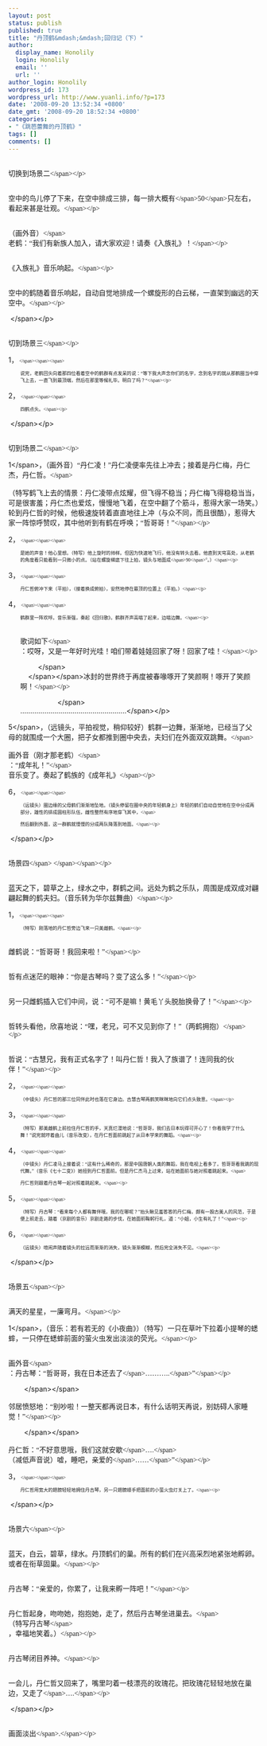 ```yaml
---
layout: post
status: publish
published: true
title: "丹顶鹤&mdash;&mdash;回归记（下）"
author:
  display_name: Honolily
  login: Honolily
  email: ''
  url: ''
author_login: Honolily
wordpress_id: 173
wordpress_url: http://www.yuanli.info/?p=173
date: '2008-09-20 13:52:34 +0800'
date_gmt: '2008-09-20 18:52:34 +0800'
categories:
- "《跳芭蕾舞的丹顶鹤》"
tags: []
comments: []
---
```

<p CLASS="MsoNormal"><span STYLE="FONT-FAMILY: 宋体; mso-ascii-font-family: 'Times New Roman'; mso-hansi-font-family: 'Times New Roman'"><br />
切换到场景二<&#47;span><&#47;p></p>
<p CLASS="MsoNormal"><span STYLE="FONT-FAMILY: 宋体; mso-ascii-font-family: 'Times New Roman'; mso-hansi-font-family: 'Times New Roman'"><br />
空中的鸟儿停了下来，在空中排成三排，每一排大概有<&#47;span><span LANG="EN-US" XML:LANG="EN-US">50<&#47;span><span STYLE="FONT-FAMILY: 宋体; mso-ascii-font-family: 'Times New Roman'; mso-hansi-font-family: 'Times New Roman'">只左右，看起来甚是壮观。<&#47;span><&#47;p></p>
<p CLASS="MsoNormal"><span STYLE="FONT-FAMILY: 宋体; mso-ascii-font-family: 'Times New Roman'; mso-hansi-font-family: 'Times New Roman'"><br />
（画外音）<&#47;span> <span STYLE="FONT-FAMILY: 宋体; mso-ascii-font-family: 'Times New Roman'; mso-hansi-font-family: 'Times New Roman'"><br />
老鹤：&ldquo;我们有新族人加入，请大家欢迎！请奏《入族礼》！<&#47;span><&#47;p></p>
<p CLASS="MsoNormal"><span STYLE="FONT-FAMILY: 宋体; mso-ascii-font-family: 'Times New Roman'; mso-hansi-font-family: 'Times New Roman'"><br />
《入族礼》音乐响起。<&#47;span><&#47;p></p>
<p CLASS="MsoNormal"><span STYLE="FONT-FAMILY: 宋体; mso-ascii-font-family: 'Times New Roman'; mso-hansi-font-family: 'Times New Roman'"><br />
空中的鹤随着音乐响起，自动自觉地排成一个螺旋形的白云梯，一直架到幽远的天空中。<&#47;span><&#47;p></p>
<p CLASS="MsoNormal"><span LANG="EN-US" XML:LANG="EN-US"></p>
<p>&nbsp;<wbr><&#47;span><&#47;p></p>
<p CLASS="MsoNormal"><span STYLE="FONT-FAMILY: 宋体; mso-ascii-font-family: 'Times New Roman'; mso-hansi-font-family: 'Times New Roman'"><br />
切到场景三<&#47;span><&#47;p></p>
<p CLASS="MsoNormal" STYLE="MARGIN-LEFT: 18pt; TEXT-INDENT: -18pt; mso-list: l0 level1 lfo1; tab-stops: list 18.0pt">
<span LANG="EN-US" STYLE="mso-fareast-font-family: 'Times New Roman'" XML:LANG="EN-US"><span STYLE="mso-list: Ignore">1，<span STYLE="FONT: 7pt 'Times New Roman'">&nbsp;<wbr><&#47;span><&#47;span><&#47;span><br />
<span STYLE="FONT-FAMILY: 宋体; mso-ascii-font-family: 'Times New Roman'; mso-hansi-font-family: 'Times New Roman'"><br />
说完，老鹤回头向着那四位看着空中的鹤群有点发呆的说：&ldquo;等下我大声念你们的名字，念到名字的就从那鹤圈当中穿飞上去，一直飞到最顶端，然后在那里等候礼毕。明白了吗？&ldquo;<&#47;span><&#47;p></p>
<p CLASS="MsoNormal" STYLE="MARGIN-LEFT: 18pt; TEXT-INDENT: -18pt; mso-list: l0 level1 lfo1; tab-stops: list 18.0pt">
<span LANG="EN-US" STYLE="mso-fareast-font-family: 'Times New Roman'" XML:LANG="EN-US"><span STYLE="mso-list: Ignore">2，<span STYLE="FONT: 7pt 'Times New Roman'">&nbsp;<wbr><&#47;span><&#47;span><&#47;span><br />
<span STYLE="FONT-FAMILY: 宋体; mso-ascii-font-family: 'Times New Roman'; mso-hansi-font-family: 'Times New Roman'"><br />
四鹤点头。<&#47;span><&#47;p></p>
<p CLASS="MsoNormal"><span LANG="EN-US" XML:LANG="EN-US">&nbsp;<wbr><&#47;span><&#47;p></p>
<p CLASS="MsoNormal"><span STYLE="FONT-FAMILY: 宋体; mso-ascii-font-family: 'Times New Roman'; mso-hansi-font-family: 'Times New Roman'"><br />
切到场景二<&#47;span><&#47;p></p>
<p CLASS="MsoNormal"><span LANG="EN-US" XML:LANG="EN-US">1<&#47;span><span STYLE="FONT-FAMILY: 宋体; mso-ascii-font-family: 'Times New Roman'; mso-hansi-font-family: 'Times New Roman'">，（画外音）&ldquo;丹仁凌！&rdquo;丹仁凌便率先往上冲去；接着是丹仁梅，丹仁杰，丹仁哲。<&#47;span><br />
<span STYLE="FONT-FAMILY: 宋体; mso-ascii-font-family: 'Times New Roman'; mso-hansi-font-family: 'Times New Roman'"><br />
（特写鹤飞上去的情景：丹仁凌带点炫耀，但飞得不稳当；丹仁梅飞得稳稳当当，可是很害羞；丹仁杰也爱炫，慢慢地飞着，在空中翻了个筋斗，惹得大家一场笑。）轮到丹仁哲的时候，他极速旋转着直直地往上冲（与众不同，而且很酷），惹得大家一阵惊呼赞叹，其中他听到有鹤在呼唤；&ldquo;哲哥哥！&rdquo;<&#47;span><&#47;p></p>
<p CLASS="MsoNormal" STYLE="MARGIN-LEFT: 18pt; TEXT-INDENT: -18pt; mso-list: l2 level1 lfo2; tab-stops: list 18.0pt">
<span LANG="EN-US" STYLE="mso-fareast-font-family: 'Times New Roman'" XML:LANG="EN-US"><span STYLE="mso-list: Ignore">2，<span STYLE="FONT: 7pt 'Times New Roman'">&nbsp;<wbr><&#47;span><&#47;span><&#47;span><br />
<span STYLE="FONT-FAMILY: 宋体; mso-ascii-font-family: 'Times New Roman'; mso-hansi-font-family: 'Times New Roman'"><br />
是她的声音！他心里想。（特写）他上旋时的帅样。但因为快速地飞行，他没有转头去看。他直到天穹高处，从老鹤的角度看只能看到一只微小的点。（站在螺旋梯底下往上拍，镜头与地面成<&#47;span><span LANG="EN-US" XML:LANG="EN-US">90<&#47;span><span STYLE="FONT-FAMILY: 宋体; mso-ascii-font-family: 'Times New Roman'; mso-hansi-font-family: 'Times New Roman'">&deg;。）<&#47;span><&#47;p></p>
<p CLASS="MsoNormal" STYLE="MARGIN-LEFT: 18pt; TEXT-INDENT: -18pt; mso-list: l2 level1 lfo2; tab-stops: list 18.0pt">
<span LANG="EN-US" STYLE="mso-fareast-font-family: 'Times New Roman'" XML:LANG="EN-US"><span STYLE="mso-list: Ignore">3，<span STYLE="FONT: 7pt 'Times New Roman'">&nbsp;<wbr><&#47;span><&#47;span><&#47;span><br />
<span STYLE="FONT-FAMILY: 宋体; mso-ascii-font-family: 'Times New Roman'; mso-hansi-font-family: 'Times New Roman'"><br />
丹仁哲俯冲下来（平拍），（接着换成俯拍），安然地停在最顶的位置上（平拍。）<&#47;span><&#47;p></p>
<p CLASS="MsoNormal" STYLE="MARGIN-LEFT: 18pt; TEXT-INDENT: -18pt; mso-list: l2 level1 lfo2; tab-stops: list 18.0pt">
<span LANG="EN-US" STYLE="mso-fareast-font-family: 'Times New Roman'" XML:LANG="EN-US"><span STYLE="mso-list: Ignore">4，<span STYLE="FONT: 7pt 'Times New Roman'">&nbsp;<wbr><&#47;span><&#47;span><&#47;span><br />
<span STYLE="FONT-FAMILY: 宋体; mso-ascii-font-family: 'Times New Roman'; mso-hansi-font-family: 'Times New Roman'"><br />
鹤群里一阵欢呼。音乐渐强，奏起《回归歌》。鹤群齐声高唱了起来，边唱边舞。<&#47;span><&#47;p></p>
<p CLASS="MsoNormal" STYLE="MARGIN-LEFT: 18pt"><span STYLE="FONT-FAMILY: 宋体; mso-ascii-font-family: 'Times New Roman'; mso-hansi-font-family: 'Times New Roman'"><br />
歌词如下<&#47;span> <span STYLE="FONT-FAMILY: 宋体; mso-ascii-font-family: 'Times New Roman'; mso-hansi-font-family: 'Times New Roman'"><br />
：哎呀，又是一年好时光哇！咱们带着娃娃回家了呀！回家了哇！<&#47;span><&#47;p></p>
<p CLASS="MsoNormal" STYLE="MARGIN-LEFT: 18pt"><span LANG="EN-US" XML:LANG="EN-US"><span STYLE="mso-spacerun: yes">&nbsp;<wbr>&nbsp;<wbr>&nbsp;<wbr>&nbsp;<wbr>&nbsp;<wbr>&nbsp;<wbr>&nbsp;<wbr>&nbsp;<wbr>&nbsp;<wbr><&#47;span><br />
<span STYLE="mso-spacerun: yes">&nbsp;<wbr>&nbsp;<wbr>&nbsp;<wbr>&nbsp;<wbr><&#47;span><&#47;span><span STYLE="FONT-FAMILY: 宋体; mso-ascii-font-family: 'Times New Roman'; mso-hansi-font-family: 'Times New Roman'">冰封的世界终于再度被春喙啄开了笑颜啊！啄开了笑颜啊！<&#47;span><&#47;p></p>
<p CLASS="MsoNormal" STYLE="MARGIN-LEFT: 18pt"><span LANG="EN-US" XML:LANG="EN-US"><span STYLE="mso-spacerun: yes">&nbsp;<wbr>&nbsp;<wbr>&nbsp;<wbr>&nbsp;<wbr>&nbsp;<wbr>&nbsp;<wbr>&nbsp;<wbr>&nbsp;<wbr>&nbsp;<wbr>&nbsp;<wbr>&nbsp;<wbr>&nbsp;<wbr>&nbsp;<wbr>&nbsp;<wbr>&nbsp;<wbr>&nbsp;<wbr>&nbsp;<wbr>&nbsp;<wbr>&nbsp;<wbr><&#47;span><br />
&hellip;&hellip;&hellip;&hellip;&hellip;&hellip;&hellip;&hellip;&hellip;&hellip;&hellip;&hellip;&hellip;&hellip;&hellip;&hellip;&hellip;..<&#47;span><&#47;p></p>
<p CLASS="MsoNormal"><span LANG="EN-US" XML:LANG="EN-US">5<&#47;span><span STYLE="FONT-FAMILY: 宋体; mso-ascii-font-family: 'Times New Roman'; mso-hansi-font-family: 'Times New Roman'">，（远镜头，平拍视觉，稍仰较好）鹤群一边舞，渐渐地，已经当了父母的就围成一个大圈，把子女都推到圈中央去，夫妇们在外面双双跳舞。<&#47;span><br />
<span STYLE="FONT-FAMILY: 宋体; mso-ascii-font-family: 'Times New Roman'; mso-hansi-font-family: 'Times New Roman'"><br />
画外音（刚才那老鹤）<&#47;span> <span STYLE="FONT-FAMILY: 宋体; mso-ascii-font-family: 'Times New Roman'; mso-hansi-font-family: 'Times New Roman'"><br />
：&ldquo;成年礼！&rdquo;<&#47;span> <span STYLE="FONT-FAMILY: 宋体; mso-ascii-font-family: 'Times New Roman'; mso-hansi-font-family: 'Times New Roman'"><br />
音乐变了。奏起了鹤族的《成年礼》<&#47;span><&#47;p></p>
<p CLASS="MsoNormal" STYLE="MARGIN-LEFT: 18pt; TEXT-INDENT: -18pt; mso-list: l3 level1 lfo3; tab-stops: list 18.0pt">
<span LANG="EN-US" STYLE="mso-fareast-font-family: 'Times New Roman'" XML:LANG="EN-US"><span STYLE="mso-list: Ignore">6，<span STYLE="FONT: 7pt 'Times New Roman'">&nbsp;<wbr><&#47;span><&#47;span><&#47;span><br />
<span STYLE="FONT-FAMILY: 宋体; mso-ascii-font-family: 'Times New Roman'; mso-hansi-font-family: 'Times New Roman'"><br />
（远镜头）圈边缘的父母鹤们渐渐地坠地。（镜头停留在圈中央的年轻鹤身上）年轻的鹤们自动自觉地在空中分成两部分，雄性的排成圆柱形队伍，雌性整然有序地穿飞其中，<&#47;span><br />
<span STYLE="FONT-FAMILY: 宋体; mso-ascii-font-family: 'Times New Roman'; mso-hansi-font-family: 'Times New Roman'"><br />
然后翻到外面，这一群鹤就慢慢的分成两队降落到地面。<&#47;span><&#47;p></p>
<p CLASS="MsoNormal"><span LANG="EN-US" XML:LANG="EN-US">&nbsp;<wbr><&#47;span><&#47;p></p>
<p CLASS="MsoNormal"><span STYLE="FONT-FAMILY: 宋体; mso-ascii-font-family: 'Times New Roman'; mso-hansi-font-family: 'Times New Roman'"><br />
场景四<&#47;span><span LANG="EN-US" XML:LANG="EN-US"><span STYLE="mso-spacerun: yes">&nbsp;<wbr><&#47;span><&#47;span><&#47;p></p>
<p CLASS="MsoNormal"><span STYLE="FONT-FAMILY: 宋体; mso-ascii-font-family: 'Times New Roman'; mso-hansi-font-family: 'Times New Roman'"><br />
蓝天之下，碧草之上，绿水之中，群鹤之间。远处为鹤之乐队，周围是成双成对翩翩起舞的鹤夫妇。（音乐转为华尔兹舞曲）<&#47;span><&#47;p></p>
<p CLASS="MsoNormal" STYLE="MARGIN-LEFT: 18pt; TEXT-INDENT: -18pt; mso-list: l1 level1 lfo4; tab-stops: list 18.0pt">
<span LANG="EN-US" STYLE="mso-fareast-font-family: 'Times New Roman'" XML:LANG="EN-US"><span STYLE="mso-list: Ignore">1，<span STYLE="FONT: 7pt 'Times New Roman'">&nbsp;<wbr><&#47;span><&#47;span><&#47;span><br />
<span STYLE="FONT-FAMILY: 宋体; mso-ascii-font-family: 'Times New Roman'; mso-hansi-font-family: 'Times New Roman'"><br />
（特写）刚落地的丹仁哲旁边飞来一只美雌鹤。<&#47;span><&#47;p></p>
<p CLASS="MsoNormal" STYLE="TEXT-INDENT: 21pt; mso-char-indent-count: 2.0"><span STYLE="FONT-FAMILY: 宋体; mso-ascii-font-family: 'Times New Roman'; mso-hansi-font-family: 'Times New Roman'"><br />
雌鹤说：&ldquo;哲哥哥！我回来啦！&rdquo;<&#47;span><&#47;p></p>
<p CLASS="MsoNormal" STYLE="TEXT-INDENT: 21.75pt"><span STYLE="FONT-FAMILY: 宋体; mso-ascii-font-family: 'Times New Roman'; mso-hansi-font-family: 'Times New Roman'"><br />
哲有点迷茫的眼神：&ldquo;你是古琴吗？变了这么多！&rdquo;<&#47;span><&#47;p></p>
<p CLASS="MsoNormal" STYLE="TEXT-INDENT: 21pt; mso-char-indent-count: 2.0"><span STYLE="FONT-FAMILY: 宋体; mso-ascii-font-family: 'Times New Roman'; mso-hansi-font-family: 'Times New Roman'"><br />
另一只雌鹤插入它们中间，说：&ldquo;可不是嘛！黄毛丫头脱胎换骨了！&rdquo;<&#47;span><&#47;p></p>
<p CLASS="MsoNormal" STYLE="TEXT-INDENT: 21pt; mso-char-indent-count: 2.0"><span STYLE="FONT-FAMILY: 宋体; mso-ascii-font-family: 'Times New Roman'; mso-hansi-font-family: 'Times New Roman'"><br />
哲转头看他，欣喜地说：&ldquo;嘿，老兄，可不又见到你了！&rdquo;（两鹤拥抱）<&#47;span><&#47;p></p>
<p CLASS="MsoNormal" STYLE="TEXT-INDENT: 21.75pt"><span STYLE="FONT-FAMILY: 宋体; mso-ascii-font-family: 'Times New Roman'; mso-hansi-font-family: 'Times New Roman'"><br />
哲说：&ldquo;古慧兄，我有正式名字了！叫丹仁哲！我入了族谱了！连同我的伙伴！&rdquo;<&#47;span><&#47;p></p>
<p CLASS="MsoNormal" STYLE="MARGIN-LEFT: 18pt; TEXT-INDENT: -18pt; mso-list: l1 level1 lfo4; tab-stops: list 18.0pt">
<span LANG="EN-US" STYLE="mso-fareast-font-family: 'Times New Roman'" XML:LANG="EN-US"><span STYLE="mso-list: Ignore">2，<span STYLE="FONT: 7pt 'Times New Roman'">&nbsp;<wbr><&#47;span><&#47;span><&#47;span><br />
<span STYLE="FONT-FAMILY: 宋体; mso-ascii-font-family: 'Times New Roman'; mso-hansi-font-family: 'Times New Roman'"><br />
（中镜头）丹仁哲的那三位同伴此时也落在它身边。古慧古琴两鹤笑眯眯地向它们点头致意。<&#47;span><&#47;p></p>
<p CLASS="MsoNormal" STYLE="MARGIN-LEFT: 18pt; TEXT-INDENT: -18pt; mso-list: l1 level1 lfo4; tab-stops: list 18.0pt">
<span LANG="EN-US" STYLE="mso-fareast-font-family: 'Times New Roman'" XML:LANG="EN-US"><span STYLE="mso-list: Ignore">3，<span STYLE="FONT: 7pt 'Times New Roman'">&nbsp;<wbr><&#47;span><&#47;span><&#47;span><br />
<span STYLE="FONT-FAMILY: 宋体; mso-ascii-font-family: 'Times New Roman'; mso-hansi-font-family: 'Times New Roman'"><br />
（特写）那美雌鹤上前拉住丹仁哲的手，天真烂漫地说：&ldquo;哲哥哥，我们去日本玩得可开心了！你看我学了什么舞！&rdquo;说完就哼着曲儿（音乐改变），在丹仁哲面前跳起了从日本学来的舞蹈。<&#47;span><&#47;p></p>
<p CLASS="MsoNormal" STYLE="MARGIN-LEFT: 18pt; TEXT-INDENT: -18pt; mso-list: l1 level1 lfo4; tab-stops: list 18.0pt">
<span LANG="EN-US" STYLE="mso-fareast-font-family: 'Times New Roman'" XML:LANG="EN-US"><span STYLE="mso-list: Ignore">4，<span STYLE="FONT: 7pt 'Times New Roman'">&nbsp;<wbr><&#47;span><&#47;span><&#47;span><br />
<span STYLE="FONT-FAMILY: 宋体; mso-ascii-font-family: 'Times New Roman'; mso-hansi-font-family: 'Times New Roman'"><br />
（中镜头）丹仁凌马上接着说：&ldquo;这有什么稀奇的，那是中国唐朝人类的舞蹈，我在电视上看多了。哲哥哥看我跳的现代舞。&rdquo;（音乐《七十二变》）她扭到丹仁哲面前。但是丹仁杰马上过来，站在她面前与她对照着跳起来。<&#47;span><br />
<span STYLE="FONT-FAMILY: 宋体; mso-ascii-font-family: 'Times New Roman'; mso-hansi-font-family: 'Times New Roman'"><br />
丹仁哲则跟着丹古琴一起对照着跳起来。<&#47;span><&#47;p></p>
<p CLASS="MsoNormal" STYLE="MARGIN-LEFT: 18pt; TEXT-INDENT: -18pt; mso-list: l1 level1 lfo4; tab-stops: list 18.0pt">
<span LANG="EN-US" STYLE="mso-fareast-font-family: 'Times New Roman'" XML:LANG="EN-US"><span STYLE="mso-list: Ignore">5，<span STYLE="FONT: 7pt 'Times New Roman'">&nbsp;<wbr><&#47;span><&#47;span><&#47;span><br />
<span STYLE="FONT-FAMILY: 宋体; mso-ascii-font-family: 'Times New Roman'; mso-hansi-font-family: 'Times New Roman'"><br />
（特写）丹古琴：&ldquo;看来每个人都有舞伴哦，我的在哪呢？&rdquo;抬头瞅见羞答答的丹仁梅，颇有一股古美人的风范，于是便上前走去，踏着（京剧的音乐）京剧走路的步伐，在她面前鞠躬行礼，道：&ldquo;小姐，小生有礼了！&rdquo;<&#47;span><&#47;p></p>
<p CLASS="MsoNormal" STYLE="MARGIN-LEFT: 18pt; TEXT-INDENT: -18pt; mso-list: l1 level1 lfo4; tab-stops: list 18.0pt">
<span LANG="EN-US" STYLE="mso-fareast-font-family: 'Times New Roman'" XML:LANG="EN-US"><span STYLE="mso-list: Ignore">6，<span STYLE="FONT: 7pt 'Times New Roman'">&nbsp;<wbr><&#47;span><&#47;span><&#47;span><br />
<span STYLE="FONT-FAMILY: 宋体; mso-ascii-font-family: 'Times New Roman'; mso-hansi-font-family: 'Times New Roman'"><br />
（远镜头）喧闹声随着镜头的拉远而渐渐的消失，镜头渐渐模糊，然后完全消失不见。<&#47;span><&#47;p></p>
<p CLASS="MsoNormal"><span LANG="EN-US" XML:LANG="EN-US">&nbsp;<wbr><&#47;span><&#47;p></p>
<p CLASS="MsoNormal"><span STYLE="FONT-FAMILY: 宋体; mso-ascii-font-family: 'Times New Roman'; mso-hansi-font-family: 'Times New Roman'"><br />
场景五<&#47;span><&#47;p></p>
<p CLASS="MsoNormal"><span STYLE="FONT-FAMILY: 宋体; mso-ascii-font-family: 'Times New Roman'; mso-hansi-font-family: 'Times New Roman'"><br />
满天的星星，一廉弯月。<&#47;span><&#47;p></p>
<p CLASS="MsoNormal"><span LANG="EN-US" XML:LANG="EN-US">1<&#47;span><span STYLE="FONT-FAMILY: 宋体; mso-ascii-font-family: 'Times New Roman'; mso-hansi-font-family: 'Times New Roman'">，（音乐：若有若无的《小夜曲》）（特写）一只在草叶下拉着小提琴的蟋蟀，一只停在蟋蟀前面的萤火虫发出淡淡的荧光。<&#47;span><&#47;p></p>
<p CLASS="MsoNormal"><span STYLE="FONT-FAMILY: 宋体; mso-ascii-font-family: 'Times New Roman'; mso-hansi-font-family: 'Times New Roman'"><br />
画外音<&#47;span> <span STYLE="FONT-FAMILY: 宋体; mso-ascii-font-family: 'Times New Roman'; mso-hansi-font-family: 'Times New Roman'"><br />
：丹古琴：&ldquo;哲哥哥，我在日本还去了<&#47;span><span LANG="EN-US" XML:LANG="EN-US">&hellip;&hellip;&hellip;..<&#47;span><span STYLE="FONT-FAMILY: 宋体; mso-ascii-font-family: 'Times New Roman'; mso-hansi-font-family: 'Times New Roman'">&rdquo;<&#47;span><&#47;p></p>
<p CLASS="MsoNormal"><span LANG="EN-US" XML:LANG="EN-US"><span STYLE="mso-spacerun: yes">&nbsp;<wbr>&nbsp;<wbr>&nbsp;<wbr>&nbsp;<wbr>&nbsp;<wbr>&nbsp;<wbr>&nbsp;<wbr>&nbsp;<wbr><&#47;span><&#47;span><br />
<span STYLE="FONT-FAMILY: 宋体; mso-ascii-font-family: 'Times New Roman'; mso-hansi-font-family: 'Times New Roman'"><br />
邻居愤怒地：&ldquo;别吵啦！一整天都再说日本，有什么话明天再说，别妨碍人家睡觉！&rdquo;<&#47;span><&#47;p></p>
<p CLASS="MsoNormal"><span LANG="EN-US" XML:LANG="EN-US"><span STYLE="mso-spacerun: yes">&nbsp;<wbr>&nbsp;<wbr>&nbsp;<wbr>&nbsp;<wbr>&nbsp;<wbr>&nbsp;<wbr>&nbsp;<wbr>&nbsp;<wbr><&#47;span><&#47;span><br />
<span STYLE="FONT-FAMILY: 宋体; mso-ascii-font-family: 'Times New Roman'; mso-hansi-font-family: 'Times New Roman'"><br />
丹仁哲：&ldquo;不好意思哦，我们这就安歇<&#47;span><span LANG="EN-US" XML:LANG="EN-US">&hellip;.<&#47;span> <span STYLE="FONT-FAMILY: 宋体; mso-ascii-font-family: 'Times New Roman'; mso-hansi-font-family: 'Times New Roman'"><br />
（减低声音说）嘘，睡吧，亲爱的<&#47;span><span LANG="EN-US" XML:LANG="EN-US">&hellip;&hellip;<&#47;span><span STYLE="FONT-FAMILY: 宋体; mso-ascii-font-family: 'Times New Roman'; mso-hansi-font-family: 'Times New Roman'">&rdquo;<&#47;span><&#47;p></p>
<p CLASS="MsoNormal" STYLE="MARGIN-LEFT: 18pt; TEXT-INDENT: -18pt; mso-list: l0 level1 lfo1; tab-stops: list 18.0pt">
<span LANG="EN-US" STYLE="mso-fareast-font-family: 'Times New Roman'" XML:LANG="EN-US"><span STYLE="mso-list: Ignore">3，<span STYLE="FONT: 7pt 'Times New Roman'">&nbsp;<wbr><&#47;span><&#47;span><&#47;span><br />
<span STYLE="FONT-FAMILY: 宋体; mso-ascii-font-family: 'Times New Roman'; mso-hansi-font-family: 'Times New Roman'"><br />
丹仁哲用宽大的翅膀轻轻地拥住丹古琴，另一只翅膀顺手把面前的小萤火虫灯关上了。<&#47;span><&#47;p></p>
<p CLASS="MsoNormal"><span LANG="EN-US" XML:LANG="EN-US">&nbsp;<wbr><&#47;span><&#47;p></p>
<p CLASS="MsoNormal"><span STYLE="FONT-FAMILY: 宋体; mso-ascii-font-family: 'Times New Roman'; mso-hansi-font-family: 'Times New Roman'"><br />
场景六<&#47;span><&#47;p></p>
<p CLASS="MsoNormal"><span STYLE="FONT-FAMILY: 宋体; mso-ascii-font-family: 'Times New Roman'; mso-hansi-font-family: 'Times New Roman'"><br />
蓝天，白云，碧草，绿水。丹顶鹤们的巢。所有的鹤们在兴高采烈地紧张地孵卵。或者在衔草固巢。<&#47;span><&#47;p></p>
<p CLASS="MsoNormal"><span STYLE="FONT-FAMILY: 宋体; mso-ascii-font-family: 'Times New Roman'; mso-hansi-font-family: 'Times New Roman'"><br />
丹古琴：&ldquo;亲爱的，你累了，让我来孵一阵吧！&rdquo;<&#47;span><&#47;p></p>
<p CLASS="MsoNormal"><span STYLE="FONT-FAMILY: 宋体; mso-ascii-font-family: 'Times New Roman'; mso-hansi-font-family: 'Times New Roman'"><br />
丹仁哲起身，吻吻她，抱抱她，走了，然后丹古琴坐进巢去。<&#47;span> <span STYLE="FONT-FAMILY: 宋体; mso-ascii-font-family: 'Times New Roman'; mso-hansi-font-family: 'Times New Roman'"><br />
（特写丹古琴<&#47;span> <span STYLE="FONT-FAMILY: 宋体; mso-ascii-font-family: 'Times New Roman'; mso-hansi-font-family: 'Times New Roman'"><br />
，幸福地笑着。）<&#47;span><&#47;p></p>
<p CLASS="MsoNormal"><span STYLE="FONT-FAMILY: 宋体; mso-ascii-font-family: 'Times New Roman'; mso-hansi-font-family: 'Times New Roman'"><br />
丹古琴闭目养神。<&#47;span><&#47;p></p>
<p CLASS="MsoNormal"><span STYLE="FONT-FAMILY: 宋体; mso-ascii-font-family: 'Times New Roman'; mso-hansi-font-family: 'Times New Roman'"><br />
一会儿，丹仁哲又回来了，嘴里叼着一枝漂亮的玫瑰花。把玫瑰花轻轻地放在巢边，又走了<&#47;span><span LANG="EN-US" XML:LANG="EN-US">&hellip;.<&#47;span><&#47;p></p>
<p CLASS="MsoNormal"><span LANG="EN-US" XML:LANG="EN-US">&nbsp;<wbr><&#47;span><&#47;p></p>
<p CLASS="MsoNormal"><span STYLE="FONT-FAMILY: 宋体; mso-ascii-font-family: 'Times New Roman'; mso-hansi-font-family: 'Times New Roman'"><br />
画面淡出<&#47;span><span LANG="EN-US" XML:LANG="EN-US">.<&#47;span><&#47;p></p>

